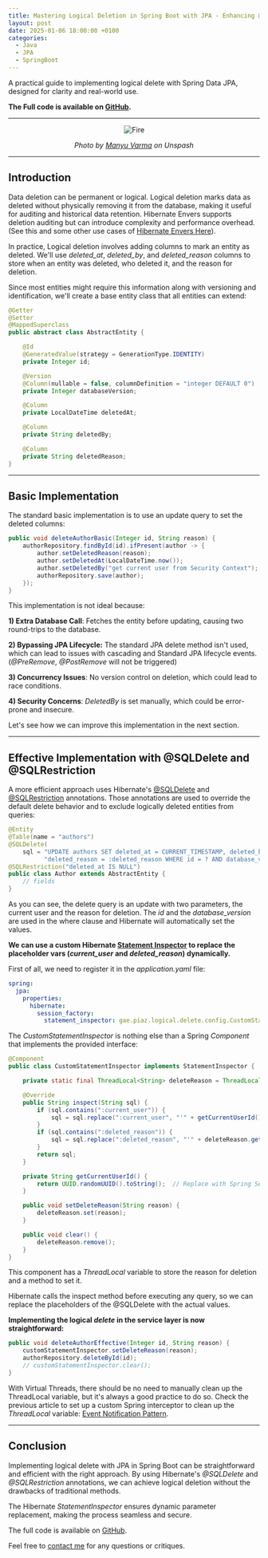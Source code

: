 ```yaml
---
title: Mastering Logical Deletion in Spring Boot with JPA - Enhancing @SQLDelete with Custom Parameters
layout: post
date: 2025-01-06 18:00:00 +0100
categories:
  - Java
  - JPA
  - SpringBoot
---
```


A practical guide to implementing logical delete with Spring Data JPA, designed for clarity and real-world use.

**The Full code is available on [GitHub](https://github.com/GaetanoPiazzolla/logical-delete).**

---

<div align="center">
    <img src="https://cdn-images-1.medium.com/v2/resize:fit:1600/0*VJbObkWNfbwyYDRq" style="content-visibility:auto" alt="Fire" loading="lazy" decoding="async">
</div>
<p style="text-align:center; font-style: italic;">Photo by <a href="https://unsplash.com/@varmamanyu?utm_source=medium&utm_medium=referral">Manyu Varma</a> on Unspash</p>

---

## Introduction

Data deletion can be permanent or logical. Logical deletion marks data as deleted without physically removing it from the database, 
making it useful for auditing and historical data retention. Hibernate Envers supports deletion auditing but can introduce complexity and performance overhead.
(See this and some other use cases of [Hibernate Envers Here](https://github.com/GaetanoPiazzolla/hibernate-envers-tutorial/tree/master)).

In practice, Logical deletion involves adding columns to mark an entity as deleted. 
We'll use _deleted_at_, _deleted_by_, and _deleted_reason_ columns to store when an entity was deleted, 
who deleted it, and the reason for deletion.

Since most entities might require this information along with versioning and identification, 
we'll create a base entity class that all entities can extend:

```java
@Getter
@Setter
@MappedSuperclass
public abstract class AbstractEntity {

    @Id
    @GeneratedValue(strategy = GenerationType.IDENTITY)
    private Integer id;

    @Version
    @Column(nullable = false, columnDefinition = "integer DEFAULT 0")
    private Integer databaseVersion;

    @Column
    private LocalDateTime deletedAt;

    @Column
    private String deletedBy;

    @Column
    private String deletedReason;
}
```

---

## Basic Implementation

The standard basic implementation is to use an update query to set the deleted columns:

```java
public void deleteAuthorBasic(Integer id, String reason) {
    authorRepository.findById(id).ifPresent(author -> {
        author.setDeletedReason(reason);
        author.setDeletedAt(LocalDateTime.now());
        author.setDeletedBy("get current user from Security Context");
        authorRepository.save(author);
    });
}
```

This implementation is not ideal because:

**1) Extra Database Call**: Fetches the entity before updating, causing two round-trips to the database.

**2) Bypassing JPA Lifecycle:** The standard JPA delete method isn't used, which can lead to issues with cascading and Standard JPA lifecycle events.
   (_@PreRemove_, _@PostRemove_ will not be triggered)

**3) Concurrency Issues**: No version control on deletion, which could lead to race conditions.

**4) Security Concerns**: _DeletedBy_ is set manually, which could be error-prone and insecure.

Let's see how we can improve this implementation in the next section.

---

## Effective Implementation with @SQLDelete and @SQLRestriction

A more efficient approach uses Hibernate's [@SQLDelete](https://docs.jboss.org/hibernate/orm/current/javadocs/org/hibernate/annotations/SQLDelete.html) 
and [@SQLRestriction](https://docs.jboss.org/hibernate/orm/current/javadocs/org/hibernate/annotations/SQLRestriction.html) annotations. 
Those annotations are used to override the default delete behavior and to exclude logically deleted entities from queries:

```java
@Entity
@Table(name = "authors")
@SQLDelete(
    sql = "UPDATE authors SET deleted_at = CURRENT_TIMESTAMP, deleted_by = :current_user, " +
          "deleted_reason = :deleted_reason WHERE id = ? AND database_version = ?")
@SQLRestriction("deleted_at IS NULL")
public class Author extends AbstractEntity {
    // fields
}
```

As you can see, the delete query is an update with two parameters, the current user and the reason for deletion.
The _id_ and the _database_version_ are used in the where clause and Hibernate will automatically set the values.

**We can use a custom Hibernate [Statement Inspector](https://docs.jboss.org/hibernate/orm/current/javadocs/org/hibernate/resource/jdbc/spi/StatementInspector.html) to replace the placeholder vars
(_current_user_ and _deleted_reason_) dynamically.**

First of all, we need to register it in the _application.yaml_ file:

```yaml
spring:
  jpa:
    properties:
      hibernate:
        session_factory:
          statement_inspector: gae.piaz.logical.delete.config.CustomStatementInspector
```

The _CustomStatementInspector_ is nothing else than a Spring _Component_ that implements the provided interface:

```java
@Component
public class CustomStatementInspector implements StatementInspector {

    private static final ThreadLocal<String> deleteReason = ThreadLocal.withInitial(() -> "none");

    @Override
    public String inspect(String sql) {
        if (sql.contains(":current_user")) {
            sql = sql.replace(":current_user", "'" + getCurrentUserId() + "'");
        }
        if (sql.contains(":deleted_reason")) {
            sql = sql.replace(":deleted_reason", "'" + deleteReason.get() + "'");
        }
        return sql;
    }

    private String getCurrentUserId() {
        return UUID.randomUUID().toString();  // Replace with Spring Security context if applicable
    }

    public void setDeleteReason(String reason) {
        deleteReason.set(reason);
    }

    public void clear() {
        deleteReason.remove();
    }
}
```

This component has a _ThreadLocal_ variable to store the reason for deletion and a method to set it.

Hibernate calls the inspect method before executing any query,
so we can replace the placeholders of the @SQLDelete with the actual values.

**Implementing the logical _delete_ in the service layer is now straightforward:**

```java
public void deleteAuthorEffective(Integer id, String reason) {
    customStatementInspector.setDeleteReason(reason);
    authorRepository.deleteById(id);
    // customStatementInspector.clear();
}
```

With Virtual Threads, there should be no need to manually clean up the ThreadLocal variable, but it's always a good practice to do so.
Check the previous article to set up a custom Spring interceptor to clean up the _ThreadLocal_ variable: 
[Event Notification Pattern](https://gaetanopiazzolla.github.io/spring/design-patterns/2024/12/15/event-spring.html).

---

## Conclusion

Implementing logical delete with JPA in Spring Boot can be straightforward and efficient with the right approach.
By using Hibernate's _@SQLDelete_ and _@SQLRestriction_ annotations, we can achieve logical deletion without the drawbacks of traditional methods.

The Hibernate _StatementInspector_ ensures dynamic parameter replacement, making the process seamless and secure.

The full code is available on [GitHub](https://github.com/GaetanoPiazzolla/logical-delete).

Feel free to [contact me](mailto:gae.piaz@gmail.com) for any questions or critiques. 